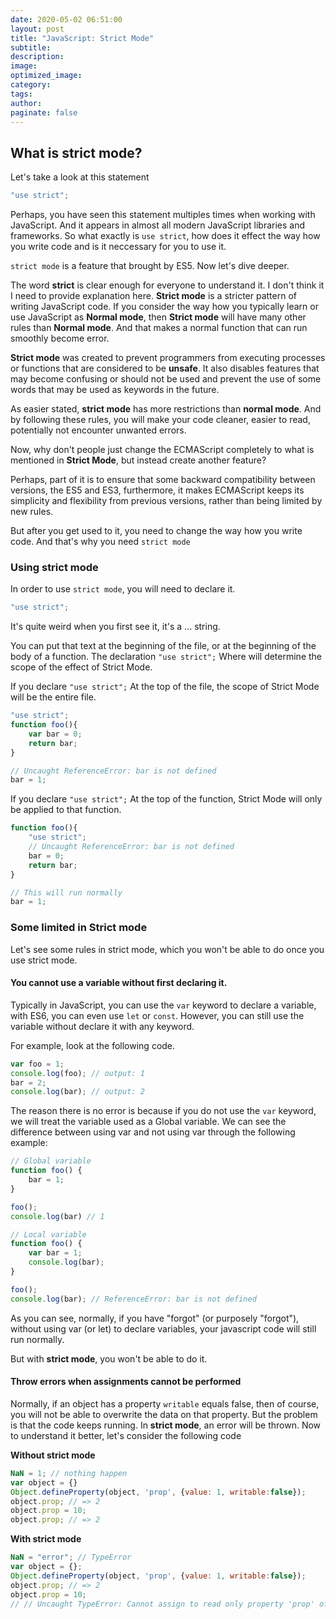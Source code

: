 ```yaml
---
date: 2020-05-02 06:51:00
layout: post
title: "JavaScript: Strict Mode"
subtitle:
description:
image:
optimized_image:
category:
tags:
author:
paginate: false
---
```


## What is strict mode?

Let's take a look at this statement

```js
"use strict";
```

Perhaps, you have seen this statement multiples times when working with JavaScript. And it appears in almost all modern JavaScript libraries and frameworks. So what exactly is ```use strict```, how does it effect the way how you write code and is it neccessary for you to use it. 

```strict mode``` is a feature that brought by ES5. Now let's dive deeper. 

The word **strict** is clear enough for everyone to understand it. I don't think it I need to provide explanation here. **Strict mode** is a stricter pattern of writing JavaScript code. If you consider the way how you typically learn or use JavaScript as **Normal mode**, then **Strict mode** will have many other rules than **Normal mode**. And that makes a normal function that can run smoothly become error.

**Strict mode** was created to prevent programmers from executing processes or functions that are considered to be **unsafe**. It also disables features that may become confusing or should not be used and prevent the use of some words that may be used as keywords in the future. 

As easier stated, **strict mode** has more restrictions than **normal mode**. And by following these rules, you will make your code cleaner, easier to read, potentially not encounter unwanted errors. 

Now, why don't people just change the ECMAScript completely to what is mentioned in **Strict Mode**, but instead create another feature?

Perhaps, part of it is to ensure that some backward compatibility between versions, the ES5 and ES3, furthermore, it makes ECMAScript keeps its simplicity and flexibility from previous versions, rather than being limited by new rules. 

But after you get used to it, you need to change the way how you write code. And that's why you need ```strict mode```

### Using strict mode

In order to use ```strict mode```, you will need to declare it. 

```js
"use strict";
```
It's quite weird when you first see it, it's a ... string.


You can put that text at the beginning of the file, or at the beginning of the body of a function. The declaration ```"use strict";``` Where will determine the scope of the effect of Strict Mode.

If you declare ```"use strict";``` At the top of the file, the scope of Strict Mode will be the entire file.

```js
"use strict";
function foo(){
    var bar = 0;
    return bar;
}

// Uncaught ReferenceError: bar is not defined
bar = 1;

```

If you declare ```"use strict";``` At the top of the function, Strict Mode will only be applied to that function.

```js
function foo(){
    "use strict";
    // Uncaught ReferenceError: bar is not defined
    bar = 0;
    return bar;
}

// This will run normally
bar = 1;
```


### Some limited in Strict mode

Let's see some rules in strict mode, which you won't be able to do once you use strict mode.

#### You cannot use a variable without first declaring it.

Typically in JavaScript, you can use the ```var``` keyword to declare a variable, with ES6, you can even use ```let``` or ```const```. However, you can still use the variable without declare it with any keyword.

For example, look at the following code. 
```js
var foo = 1;
console.log(foo); // output: 1
bar = 2;
console.log(bar); // output: 2

```

The reason there is no error is because if you do not use the ```var``` keyword, we will treat the variable used as a Global variable. We can see the difference between using var and not using var through the following example:

```js
// Global variable
function foo() {
    bar = 1;
}

foo();
console.log(bar) // 1

// Local variable
function foo() {
    var bar = 1; 
    console.log(bar); 
}

foo();
console.log(bar); // ReferenceError: bar is not defined

```

As you can see, normally, if you have "forgot" (or purposely "forgot"), without using var (or let) to declare variables, your javascript code will still run normally.

But with **strict mode**, you won't be able to do it. 

#### Throw errors when assignments cannot be performed

Normally, if an object has a property ```writable``` equals false, then of course, you will not be able to overwrite the data on that property. But the problem is that the code keeps running. In **strict mode**, an error will be thrown. Now to understand it better, let's consider the following code

**Without strict mode**

```js
NaN = 1; // nothing happen
var object = {}
Object.defineProperty(object, 'prop', {value: 1, writable:false});
object.prop; // => 2
object.prop = 10;
object.prop; // => 2

```

**With strict mode** 

```js
NaN = "error"; // TypeError
var object = {};
Object.defineProperty(object, 'prop', {value: 1, writable:false});
object.prop; // => 2
object.prop = 10; 
// // Uncaught TypeError: Cannot assign to read only property 'prop' of object #<Object>

```